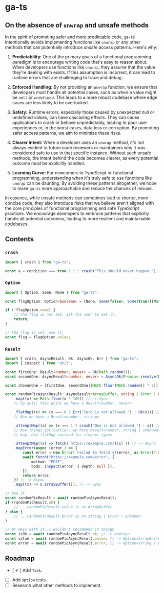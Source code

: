 # ga-ts

## On the absence of `unwrap` and unsafe methods

In the spirit of promoting safer and more predictable code, `ga-ts` intentionally avoids implementing functions
like `unwrap` or any other methods that can potentially introduce unsafe access patterns. Here's why:

1. **Predictability:** One of the primary goals of a functional programming paradigm is to encourage writing code that's
   easy to reason about. When developers use functions like `unwrap`, they assume that the value they're dealing with
   exists. If this assumption is incorrect, it can lead to runtime errors that are challenging to trace and debug.

2. **Enforced Handling:** By not providing an `unwrap` function, we ensure that developers must handle all potential
   cases, such as when a value might be `null` or `undefined`. This leads to a more robust codebase where edge cases are
   less likely to be overlooked.

3. **Safety:** Runtime errors, especially those caused by unexpected null or undefined values, can have cascading
   effects. They can cause applications to crash or behave unpredictably, leading to poor user experiences or, in the
   worst cases, data loss or corruption. By promoting safer access patterns, we aim to minimize these risks.

4. **Clearer Intent:** When a developer uses an `unwrap` method, it's not always evident to future code reviewers or
   maintainers why it was considered safe to use in that specific instance. Without such unsafe methods, the intent
   behind the code becomes clearer, as every potential outcome must be explicitly handled.

5. **Learning Curve:** For newcomers to TypeScript or functional programming, understanding when it's truly safe to use
   functions like `unwrap` can be daunting. By avoiding these patterns altogether, we hope to make `ga-ts` more
   approachable and reduce the chances of misuse.

In essence, while unsafe methods can sometimes lead to shorter, more concise code, they also introduce risks that we
believe aren't aligned with the core principles of functional programming and safe TypeScript practices. We encourage
developers to embrace patterns that explicitly handle all potential outcomes, leading to more resilient and maintainable
codebases.

## Contents

### `crash`

```typescript
import { crash } from "ga-ts";

const a = condition === true ? 1 : crash("This should never happen.");
```

### `Option`

```typescript
import { Option, Some, None } from "ga-ts";

const flagOption: Option<boolean> = [None, Some(false), Some(true)][Math.floor(Math.random() * 3)];

if (!flagOption.some) {
    // The flag is not set, ask the user to set it.
    return;
}

// The flag is set, use it.
const flag = flagOption.value;
```

### `Result`

```typescript
import { crash, AsyncResult, Ok, AsyncOk, Err } from "ga-ts";
import { inspect } from "util";

const firstOne: Result<number, never> = Ok(Math.random());
const secondOne: AsyncResult<number, never> = AsyncOk(Promise.resolve(Math.random()));

const chosenOne = [firstOne, secondOne][Math.floor(Math.random() * 2)];

const randomPicAsyncResult: AsyncResult<ArrayBuffer, string | Error | unknown> = chosenOne!
    .map((x) => Math.floor(x * 100)) // -> Sync
    // Up until this point we have a Result<number, never>

    .flatMap((x) => (x === 0 ? Err("Zero is not allowed.") : Ok(x))) // -> Sync
    // Now we have a Result<number, string>

    .attemptMap((x) => (x === 1 ? crash("One is not allowed.") : x)) // -> Sync
    // Now things got nastier, we have Result<number, string | unknown>, attemptMap is a bad
    // boy. Use flatMap instead for cleaner types.

    .attemptMap((x) => fetch(`https://example.com/${x}`)) // -> Async
    .mapError(async (error_) => {
        const error = new Error(`Failed to fetch ${(error_ as Error)?.message || error_}`);
        await fetch("https://example.com/error", {
            method: "POST",
            body: inspect(error, { depth: null }),
        });
        return error;
    }) // -> Async
    .map((x) => x.arrayBuffer()); // -> Sync

// Use it
const randomPicResult = await randomPicAsyncResult;
if (randomPicResult.ok) {
    // ...randomPicResult.value is an ArrayBuffer
} else {
    // ...randomPicResult.error is an string | Error | unknown
}

// Or mess with it, I wouldn't recommend it though
const isOk = await randomPicAsyncResult.ok; // -> boolean
const value = await randomPicAsyncResult.value; // -> Option<ArrayBuffer>
const error = await randomPicAsyncResult.error; // -> Option<string | Error | unknown>
```

## Roadmap

-   [ ✔ ] Add `Task`.
-   [ ] Add `Option` tests.
-   [ ] Research what other methods to implement.
